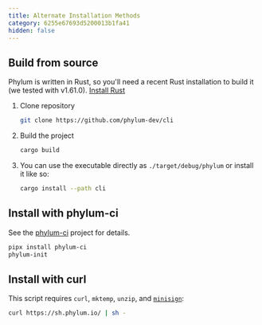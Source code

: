 ```yaml
---
title: Alternate Installation Methods
category: 6255e67693d5200013b1fa41
hidden: false
---
```


## Build from source

Phylum is written in Rust, so you'll need a recent Rust installation to build it (we tested with v1.61.0). [Install Rust](https://www.rust-lang.org/tools/install)

1. Clone repository

   ```sh
   git clone https://github.com/phylum-dev/cli
   ```

2. Build the project

   ```sh
   cargo build
   ```

3. You can use the executable directly as `./target/debug/phylum` or install it like so:

   ```sh
   cargo install --path cli
   ```

## Install with phylum-ci

See the [phylum-ci](https://github.com/phylum-dev/phylum-ci) project for details.

```sh
pipx install phylum-ci
phylum-init
```

## Install with curl

This script requires `curl`, `mktemp`, `unzip`, and [`minisign`](https://jedisct1.github.io/minisign/):

```sh
curl https://sh.phylum.io/ | sh -
```
